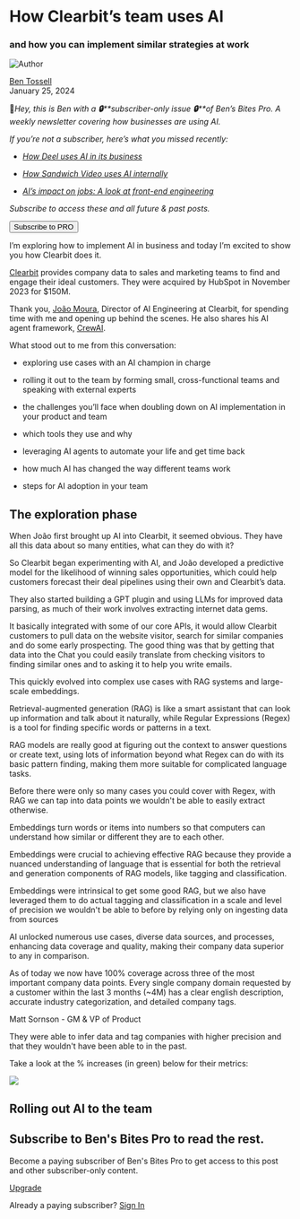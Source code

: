 # How Clearbit’s team uses AI

### and how you can implement similar strategies at work

![Author](https://media.beehiiv.com/cdn-cgi/image/fit=scale-down,format=auto,onerror=redirect,quality=80/uploads/user/profile_picture/fc858b4d-39e3-4be1-abf4-2b55504e21a2/thumb_uJ4UYake_400x400.jpg)

[Ben Tossell](https://bensbites.beehiiv.com/authors/fc858b4d-39e3-4be1-abf4-2b55504e21a2)\
January 25, 2024

👋*Hey, this is Ben with a* ***🔒**\*\*subscriber-only issue* ***🔒**\*\*of Ben’s Bites Pro.* *A weekly newsletter covering how businesses are using AI.*

*If you’re not a subscriber, here’s what you missed recently:*

- *[How Deel uses AI in its business](https://bensbites.beehiiv.com/p/deel-uses-ai-business)*

- *[How Sandwich Video uses AI internally](https://bensbites.beehiiv.com/p/sandwich-video-uses-ai-business)*

- *[AI’s impact on jobs: A look at front-end engineering](https://bensbites.beehiiv.com/p/ais-impact-jobs-look-frontend-engineering)*

*Subscribe to access these and all future & past posts.*

[<button>Subscribe to PRO</button>](https://bensbites.beehiiv.com/upgrade)

I’m exploring how to implement AI in business and today I’m excited to show you how Clearbit does it.

[Clearbit](https://clearbit.com/?utm_source=bensbites\&utm_medium=referral\&utm_campaign=how-clearbit-s-team-uses-ai) provides company data to sales and marketing teams to find and engage their ideal customers. They were acquired by HubSpot in November 2023 for $150M.

Thank you, [João Moura](https://twitter.com/joaomdmoura?utm_source=bensbites\&utm_medium=referral\&utm_campaign=how-clearbit-s-team-uses-ai), Director of AI Engineering at Clearbit, for spending time with me and opening up behind the scenes. He also shares his AI agent framework, [CrewAI](https://www.crewai.io/?utm_source=bensbites\&utm_medium=referral\&utm_campaign=how-clearbit-s-team-uses-ai).

What stood out to me from this conversation:

- exploring use cases with an AI champion in charge

- rolling it out to the team by forming small, cross-functional teams and speaking with external experts

- the challenges you’ll face when doubling down on AI implementation in your product and team

- which tools they use and why

- leveraging AI agents to automate your life and get time back

- how much AI has changed the way different teams work

- steps for AI adoption in your team

## The exploration phase

When João first brought up AI into Clearbit, it seemed obvious. They have all this data about so many entities, what can they do with it?

So Clearbit began experimenting with AI, and João developed a predictive model for the likelihood of winning sales opportunities, which could help customers forecast their deal pipelines using their own and Clearbit’s data.

They also started building a GPT plugin and using LLMs for improved data parsing, as much of their work involves extracting internet data gems.

It basically integrated with some of our core APIs, it would allow Clearbit customers to pull data on the website visitor, search for similar companies and do some early prospecting. The good thing was that by getting that data into the Chat you could easily translate from checking visitors to finding similar ones and to asking it to help you write emails.

This quickly evolved into complex use cases with RAG systems and large-scale embeddings.

Retrieval-augmented generation (RAG) is like a smart assistant that can look up information and talk about it naturally, while Regular Expressions (Regex) is a tool for finding specific words or patterns in a text.

RAG models are really good at figuring out the context to answer questions or create text, using lots of information beyond what Regex can do with its basic pattern finding, making them more suitable for complicated language tasks.

Before there were only so many cases you could cover with Regex, with RAG we can tap into data points we wouldn't be able to easily extract otherwise.

Embeddings turn words or items into numbers so that computers can understand how similar or different they are to each other.

Embeddings were crucial to achieving effective RAG because they provide a nuanced understanding of language that is essential for both the retrieval and generation components of RAG models, like tagging and classification.

Embeddings were intrinsical to get some good RAG, but we also have leveraged them to do actual tagging and classification in a scale and level of precision we wouldn't be able to before by relying only on ingesting data from sources

AI unlocked numerous use cases, diverse data sources, and processes, enhancing data coverage and quality, making their company data superior to any in comparison.

As of today we now have 100% coverage across three of the most important company data points. Every single company domain requested by a customer within the last 3 months (~4M) has a clear english description, accurate industry categorization, and detailed company tags.

Matt Sornson - GM & VP of Product

They were able to infer data and tag companies with higher precision and that they wouldn't have been able to in the past.

Take a look at the % increases (in green) below for their metrics:

![](https://lex-img-p.s3.us-west-2.amazonaws.com/img/75a621c7-f951-4aa4-b163-bf66eee81cad-RackMultipart20240125-189-v51zbs.jpeg)

## Rolling out AI to the team

## Subscribe to Ben's Bites Pro to read the rest.

Become a paying subscriber of Ben's Bites Pro to get access to this post and other subscriber-only content.

[Upgrade](https://bensbites.beehiiv.com/upgrade)

Already a paying subscriber? [Sign In](https://bensbites.beehiiv.com/login)
